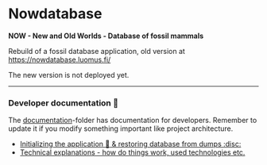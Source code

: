 # Nowdatabase

**NOW - New and Old Worlds - Database of fossil mammals**

Rebuild of a fossil database application, old version at https://nowdatabase.luomus.fi/ 

The new version is not deployed yet.

_____

### Developer documentation :page_with_curl:

The [documentation](documentation)-folder has documentation for developers. Remember to update it if you modify something important like project architecture.

+ [Initializing the application :rocket: & restoring database from dumps :disc:](documentation/init.md)
+ [Technical explanations - how do things work, used technologies etc.](documentation/technical_explanations.md)
